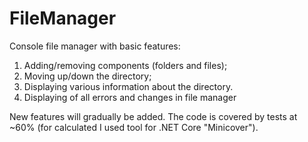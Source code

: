 # FileManager
Console file manager with basic features:
1) Adding/removing components (folders and files);
2) Moving up/down the directory;
3) Displaying various information about the directory.
4) Displaying of all errors and changes in file manager

New features will gradually be added.
The code is covered by tests at ~60% (for calculated I used tool for .NET Core "Minicover").
